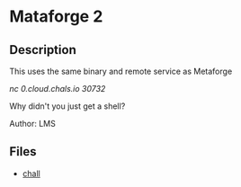 # Mataforge 2

## Description

This uses the same binary and remote service as Metaforge

*nc 0.cloud.chals.io 30732*

Why didn't you just get a shell?

Author: LMS

## Files

* [chall](files/chall)

